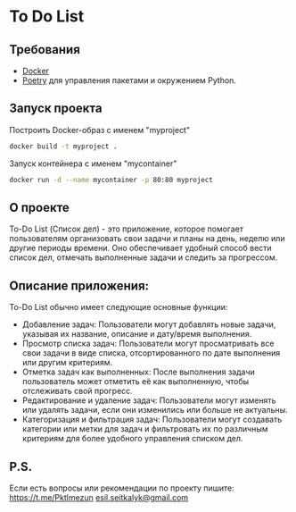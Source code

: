 # To Do List

## Требования
* [Docker](https://www.docker.com/)  
* [Poetry](https://python-poetry.org/) для управления пакетами и окружением Python.

## Запуск проекта

Построить Docker-образ с именем "myproject"

```bash
docker build -t myproject .
```

Запуск контейнера с именем "mycontainer"
```bash
docker run -d --name mycontainer -p 80:80 myproject
```

## О проекте
To-Do List (Список дел) - это приложение, которое помогает пользователям организовать свои задачи и планы на день, неделю или другие периоды времени. Оно обеспечивает удобный способ вести список дел, отмечать выполненные задачи и следить за прогрессом.

## Описание приложения:

To-Do List обычно имеет следующие основные функции:

* Добавление задач: Пользователи могут добавлять новые задачи, указывая их название, описание и дату/время выполнения.
* Просмотр списка задач: Пользователи могут просматривать все свои задачи в виде списка, отсортированного по дате выполнения или другим критериям.
* Отметка задач как выполненных: После выполнения задачи пользователь может отметить её как выполненную, чтобы отслеживать свой прогресс.
* Редактирование и удаление задач: Пользователи могут изменять или удалять задачи, если они изменились или больше не актуальны.
* Категоризация и фильтрация задач: Пользователи могут создавать категории или метки для задач и фильтровать их по различным критериям для более удобного управления списком дел.


## P.S.
Если есть вопросы или рекомендации по проекту пишите: https://t.me/Pktlmezun esil.seitkalyk@gmail.com 


